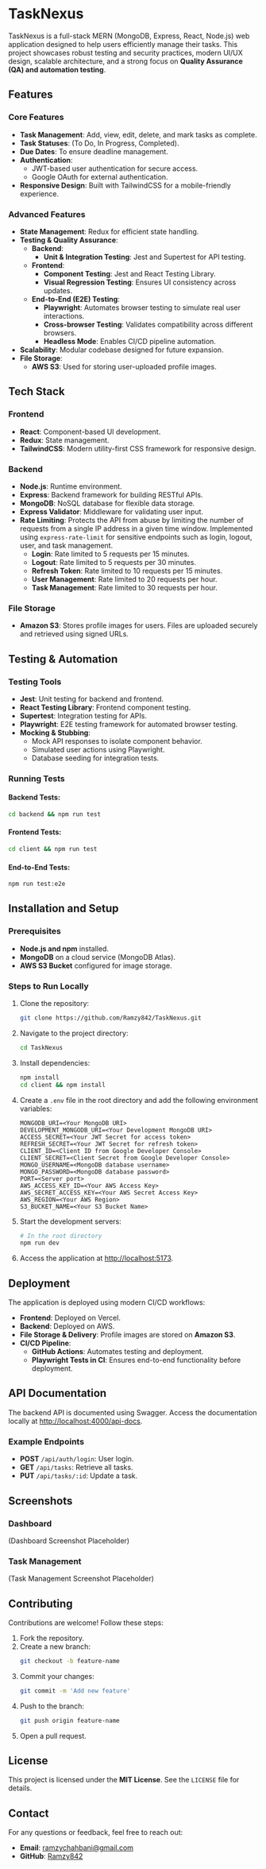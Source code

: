 # TaskNexus

TaskNexus is a full-stack MERN (MongoDB, Express, React, Node.js) web application designed to help users efficiently manage their tasks. This project showcases robust testing and security practices, modern UI/UX design, scalable architecture, and a strong focus on **Quality Assurance (QA) and automation testing**.

## Features

### Core Features
- **Task Management**: Add, view, edit, delete, and mark tasks as complete.
- **Task Statuses**: (To Do, In Progress, Completed).
- **Due Dates**: To ensure deadline management.
- **Authentication**:
  - JWT-based user authentication for secure access.
  - Google OAuth for external authentication.
- **Responsive Design**: Built with TailwindCSS for a mobile-friendly experience.

### Advanced Features
- **State Management**: Redux for efficient state handling.
- **Testing & Quality Assurance**:
  - **Backend**:
    - **Unit & Integration Testing**: Jest and Supertest for API testing.
  - **Frontend**:
    - **Component Testing**: Jest and React Testing Library.
    - **Visual Regression Testing**: Ensures UI consistency across updates.
  - **End-to-End (E2E) Testing**:
    - **Playwright**: Automates browser testing to simulate real user interactions.
    - **Cross-browser Testing**: Validates compatibility across different browsers.
    - **Headless Mode**: Enables CI/CD pipeline automation.
- **Scalability**: Modular codebase designed for future expansion.
- **File Storage**:
  - **AWS S3**: Used for storing user-uploaded profile images.

## Tech Stack

### Frontend
- **React**: Component-based UI development.
- **Redux**: State management.
- **TailwindCSS**: Modern utility-first CSS framework for responsive design.

### Backend
- **Node.js**: Runtime environment.
- **Express**: Backend framework for building RESTful APIs.
- **MongoDB**: NoSQL database for flexible data storage.
- **Express Validator**: Middleware for validating user input.
- **Rate Limiting**: Protects the API from abuse by limiting the number of requests from a single IP address in a given time window. Implemented using `express-rate-limit` for sensitive endpoints such as login, logout, user, and task management.
  - **Login**: Rate limited to 5 requests per 15 minutes.
  - **Logout**: Rate limited to 5 requests per 30 minutes.
  - **Refresh Token**: Rate limited to 10 requests per 15 minutes.
  - **User Management**: Rate limited to 20 requests per hour.
  - **Task Management**: Rate limited to 30 requests per hour.

### File Storage
- **Amazon S3**: Stores profile images for users. Files are uploaded securely and retrieved using signed URLs.

## Testing & Automation

### Testing Tools
- **Jest**: Unit testing for backend and frontend.
- **React Testing Library**: Frontend component testing.
- **Supertest**: Integration testing for APIs.
- **Playwright**: E2E testing framework for automated browser testing.
- **Mocking & Stubbing**:
  - Mock API responses to isolate component behavior.
  - Simulated user actions using Playwright.
  - Database seeding for integration tests.

### Running Tests
#### Backend Tests:
```sh
cd backend && npm run test
```

#### Frontend Tests:
```sh
cd client && npm run test
```

#### End-to-End Tests:
```sh
npm run test:e2e
```

## Installation and Setup

### Prerequisites
- **Node.js and npm** installed.
- **MongoDB** on a cloud service (MongoDB Atlas).
- **AWS S3 Bucket** configured for image storage.

### Steps to Run Locally

1. Clone the repository:
   ```sh
   git clone https://github.com/Ramzy842/TaskNexus.git
   ```
2. Navigate to the project directory:
   ```sh
   cd TaskNexus
   ```
3. Install dependencies:
   ```sh
   npm install
   cd client && npm install
   ```
4. Create a `.env` file in the root directory and add the following environment variables:
   ```env
   MONGODB_URI=<Your MongoDB URI>
   DEVELOPMENT_MONGODB_URI=<Your Development MongoDB URI>
   ACCESS_SECRET=<Your JWT Secret for access token>
   REFRESH_SECRET=<Your JWT Secret for refresh token>
   CLIENT_ID=<Client ID from Google Developer Console>
   CLIENT_SECRET=<Client Secret from Google Developer Console>
   MONGO_USERNAME=<MongoDB database username>
   MONGO_PASSWORD=<MongoDB database password>
   PORT=<Server port>
   AWS_ACCESS_KEY_ID=<Your AWS Access Key>
   AWS_SECRET_ACCESS_KEY=<Your AWS Secret Access Key>
   AWS_REGION=<Your AWS Region>
   S3_BUCKET_NAME=<Your S3 Bucket Name>
   ```
5. Start the development servers:
   ```sh
   # In the root directory
   npm run dev
   ```
6. Access the application at [http://localhost:5173](http://localhost:5173).

## Deployment
The application is deployed using modern CI/CD workflows:

- **Frontend**: Deployed on Vercel.
- **Backend**: Deployed on AWS.
- **File Storage & Delivery**: Profile images are stored on **Amazon S3**.
- **CI/CD Pipeline**:
  - **GitHub Actions**: Automates testing and deployment.
  - **Playwright Tests in CI**: Ensures end-to-end functionality before deployment.

## API Documentation
The backend API is documented using Swagger. Access the documentation locally at [http://localhost:4000/api-docs](http://localhost:4000/api-docs).

### Example Endpoints
- **POST** `/api/auth/login`: User login.
- **GET** `/api/tasks`: Retrieve all tasks.
- **PUT** `/api/tasks/:id`: Update a task.

## Screenshots
### Dashboard
(Dashboard Screenshot Placeholder)

### Task Management
(Task Management Screenshot Placeholder)

## Contributing
Contributions are welcome! Follow these steps:

1. Fork the repository.
2. Create a new branch:
   ```sh
   git checkout -b feature-name
   ```
3. Commit your changes:
   ```sh
   git commit -m 'Add new feature'
   ```
4. Push to the branch:
   ```sh
   git push origin feature-name
   ```
5. Open a pull request.

## License
This project is licensed under the **MIT License**. See the `LICENSE` file for details.

## Contact
For any questions or feedback, feel free to reach out:

- **Email**: ramzychahbani@gmail.com
- **GitHub**: [Ramzy842](https://github.com/Ramzy842)

